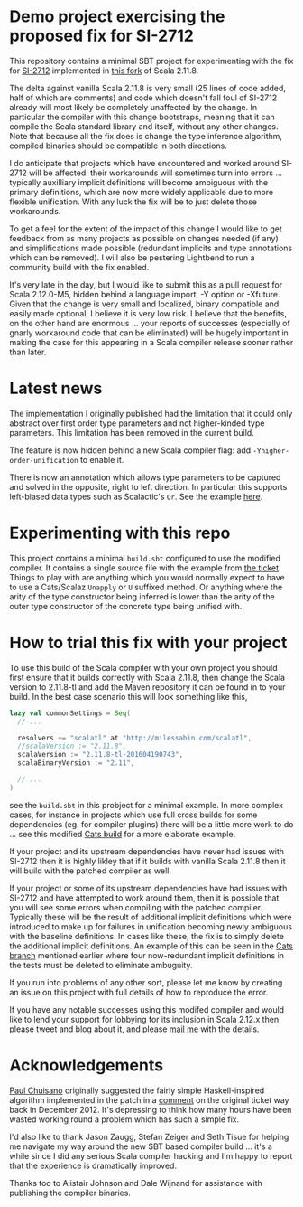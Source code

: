 # Demo project exercising the proposed fix for SI-2712

This repository contains a minimal SBT project for experimenting with the fix for [SI-2712][si2712] implemented in
[this fork][si2712fix] of Scala 2.11.8.

The delta against vanilla Scala 2.11.8 is very small (25 lines of code added, half of which are comments) and code
which doesn't fall foul of SI-2712 already will most likely be completely unaffected by the change. In particular the
compiler with this change bootstraps, meaning that it can compile the Scala standard library and itself, without any
other changes. Note that because all the fix does is change the type inference algorithm, compiled binaries should be
compatible in both directions.

I do anticipate that projects which have encountered and worked around SI-2712 will be affected: their workarounds
will sometimes turn into errors ... typically auxilliary implicit definitions will become ambiguous with the primary
definitions, which are now more widely applicable due to more flexible unification. With any luck the fix will be to
just delete those workarounds.

To get a feel for the extent of the impact of this change I would like to get feedback from as many projects as
possible on changes needed (if any) and simplifications made possible (redundant implicits and type annotations which
can be removed). I will also be pestering Lightbend to run a community build with the fix enabled.

It's very late in the day, but I would like to submit this as a pull request for Scala 2.12.0-M5, hidden behind a
language import, -Y option or -Xfuture. Given that the change is very small and localized, binary compatible and
easily made optional, I believe it is very low risk. I believe that the benefits, on the other hand are enormous ...
your reports of successes (especially of gnarly workaround code that can be eliminated) will be hugely important in
making the case for this appearing in a Scala compiler release sooner rather than later.

# Latest news

The implementation I originally published had the limitation that it could only abstract over first order type
parameters and not higher-kinded type parameters. This limitation has been removed in the current build.

The feature is now hidden behind a new Scala compiler flag: add `-Yhigher-order-unification` to enable it.

There is now an annotation which allows type parameters to be captured and solved in the opposite, right to left
direction. In particular this supports left-biased data types such as Scalactic's `Or`. See the example [here][or].

# Experimenting with this repo

This project contains a minimal `build.sbt` configured to use the modified compiler. It contains a single source file
with the example from [the ticket][si2712]. Things to play with are anything which you would normally expect to have
to use a Cats/Scalaz `Unapply` or `U` suffixed method. Or anything where the arity of the type constructor being
inferred is lower than the arity of the outer type constructor of the concrete type being unified with.

# How to trial this fix with your project

To use this build of the Scala compiler with your own project you should first ensure that it builds correctly with
Scala 2.11.8, then change the Scala version to 2.11.8-tl and add the Maven repository it can be found in to your
build. In the best case scenario this will look something like this,

```scala
lazy val commonSettings = Seq(
  // ...

  resolvers += "scalatl" at "http://milessabin.com/scalatl",
  //scalaVersion := "2.11.8",
  scalaVersion := "2.11.8-tl-201604190743",
  scalaBinaryVersion := "2.11",

  // ...
)
```

see the `build.sbt` in this probject for a minimal example. In more complex cases, for instance in projects which use
full cross builds for some dependencies (eg. for compiler plugins) there will be a little more work to do ... see this
modified [Cats build][catsbuild] for a more elaborate example.

If your project and its upstream dependencies have never had issues with SI-2712 then it is highly likley that if it
builds with vanilla Scala 2.11.8 then it will build with the patched compiler as well.

If your project or some of its upstream dependencies have had issues with SI-2712 and have attempted to work around
them, then it is possible that you will see some errors when compiling with the patched compiler. Typically these will
be the result of additional implicit definitions which were introduced to make up for failures in unification becoming
newly ambiguous with the baseline definitions. In cases like these, the fix is to simply delete the additional
implicit definitions. An example of this can be seen in the [Cats branch][catsbuild] mentioned earlier where four
now-redundant implicit definitions in the tests must be deleted to eliminate ambuguity.

If you run into problems of any other sort, please let me know by creating an issue on this project with full details
of how to reproduce the error.

If you have any notable successes using this modifed compiler and would like to lend your support for lobbying for its
inclusion in Scala 2.12.x then please tweet and blog about it, and please [mail me][mail] with the details.

# Acknowledgements

[Paul Chuisano][paul] originally suggested the fairly simple Haskell-inspired algorithm implemented in the patch in a
[comment][comment] on the original ticket way back in December 2012. It's depressing to think how many hours have been
wasted working round a problem which has such a simple fix.

I'd also like to thank Jason Zaugg, Stefan Zeiger and Seth Tisue for helping me navigate my way around the new SBT
based compiler build ... it's a while since I did any serious Scala compiler hacking and I'm happy to report that the
experience is dramatically improved.

Thanks too to Alistair Johnson and Dale Wijnand for assistance with publishing the compiler binaries.

[si2712]: https://issues.scala-lang.org/browse/SI-2712
[si2712fix]: https://github.com/milessabin/scala/blob/08587aa66c48c453a0aed99cceba26c655cabd65/src/reflect/scala/reflect/internal/Types.scala#L3085-L3124
[catsbuild]: https://github.com/typelevel/cats/compare/v0.4.1...milessabin:topic/si-2712
[mail]: mailto:miles@milessabin.com
[paul]: https://twitter.com/pchiusano
[comment]: https://issues.scala-lang.org/browse/SI-2712?focusedCommentId=61270
[or]: https://github.com/milessabin/si2712fix-demo/blob/master/src/main/scala/si2712fix/demo3.scala
